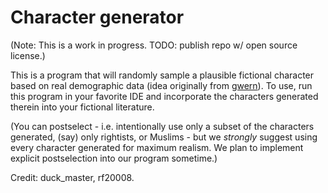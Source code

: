 # Character generator

(Note: This is a work in progress. TODO: publish repo w/ open source license.)

This is a program that will randomly sample a plausible fictional character based on real demographic data (idea originally from [gwern](https://www.gwern.net/Statistical-notes#technology)). To use, run this program in your favorite IDE and incorporate the characters generated therein into your fictional literature. 

(You can postselect - i.e. intentionally use only a subset of the characters generated, (say) only rightists, or Muslims - but we *strongly* suggest using every character generated for maximum realism. We plan to implement explicit postselection into our program sometime.)

Credit: duck_master, rf20008.
